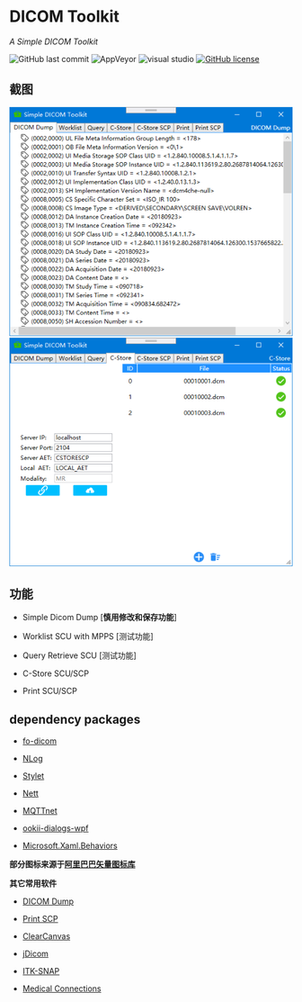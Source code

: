 # DICOM Toolkit

*A Simple DICOM Toolkit*

![GitHub last commit](https://img.shields.io/github/last-commit/kira-96/dicom-toolkit)
![AppVeyor](https://img.shields.io/appveyor/build/kira-96/dicom-toolkit?label=AppVeyor&style=flat&logo=appveyor)
![visual studio](https://img.shields.io/badge/Visual%20Studio-2019-%235c2d91?logo=Visual%20Studio)
[![GitHub license](https://img.shields.io/github/license/kira-96/dicom-toolkit)](https://github.com/kira-96/dicom-toolkit/blob/master/LICENSE)

## 截图

![dump](screenshot/Snipaste_2020-05-25_17-18-23.png)
![c-store](screenshot/Snipaste_2020-05-21_13-27-11.png)

## 功能

- Simple Dicom Dump [**慎用修改和保存功能**]

- Worklist SCU with MPPS [测试功能]

- Query Retrieve SCU [测试功能]

- C-Store SCU/SCP

- Print SCU/SCP

## dependency packages

- [fo-dicom](https://github.com/fo-dicom/fo-dicom)

- [NLog](https://nlog-project.org/)

- [Stylet](https://github.com/canton7/Stylet)

- [Nett](https://github.com/paiden/Nett)

- [MQTTnet](https://github.com/chkr1011/MQTTnet)

- [ookii-dialogs-wpf](https://github.com/augustoproiete/ookii-dialogs-wpf)

- [Microsoft.Xaml.Behaviors](https://github.com/Microsoft/XamlBehaviorsWpf)

**部分图标来源于[阿里巴巴矢量图标库](https://www.iconfont.cn/)**

**其它常用软件**

- [DICOM Dump](http://www.makhaon.com/index.php?lng=en&p=products&id=dicomdump)

- [Print SCP](http://www.charruasoft.com/products/printscp/)

- [ClearCanvas](https://www.clearcanvas.ca/)

- [jDicom](http://members.chello.at/petra.kirchdorfer/jdicom/)

- [ITK-SNAP](http://www.itksnap.org/pmwiki/pmwiki.php)

- [Medical Connections](https://www.dicomserver.co.uk/)
